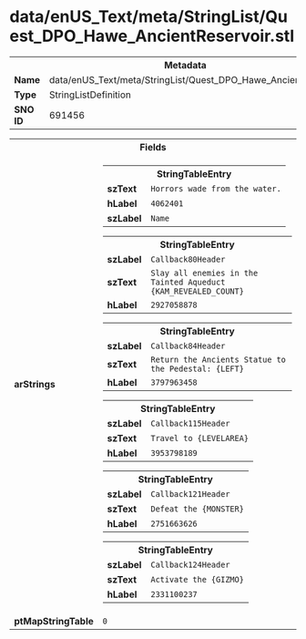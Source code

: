 <h1>data/enUS_Text/meta/StringList/Quest_DPO_Hawe_AncientReservoir.stl</h1><table><tr><th colspan="100%">Metadata</th></tr><tr><td><b>Name</b></td><td>data/enUS_Text/meta/StringList/Quest_DPO_Hawe_AncientReservoir.stl</td></tr><tr><td><b>Type</b></td><td>StringListDefinition</td></tr><tr><td><b>SNO ID</b></td><td>691456</td></tr></table>

<table><tr><th colspan="100%">Fields</th></tr><tr><td><b>arStrings</b></td><td><table><tr><th colspan="100%">StringTableEntry</th></tr><tr><td><b>szText</b></td><td><code>Horrors wade from the water.</code></td></tr><tr><td><b>hLabel</b></td><td><code>4062401</code></td></tr><tr><td><b>szLabel</b></td><td><code>Name</code></td></tr></table>


<table><tr><th colspan="100%">StringTableEntry</th></tr><tr><td><b>szLabel</b></td><td><code>Callback80Header</code></td></tr><tr><td><b>szText</b></td><td><code>Slay all enemies in the Tainted Aqueduct {KAM_REVEALED_COUNT}</code></td></tr><tr><td><b>hLabel</b></td><td><code>2927058878</code></td></tr></table>


<table><tr><th colspan="100%">StringTableEntry</th></tr><tr><td><b>szLabel</b></td><td><code>Callback84Header</code></td></tr><tr><td><b>szText</b></td><td><code>Return the Ancients Statue to the Pedestal: {LEFT}</code></td></tr><tr><td><b>hLabel</b></td><td><code>3797963458</code></td></tr></table>


<table><tr><th colspan="100%">StringTableEntry</th></tr><tr><td><b>szLabel</b></td><td><code>Callback115Header</code></td></tr><tr><td><b>szText</b></td><td><code>Travel to {LEVELAREA}</code></td></tr><tr><td><b>hLabel</b></td><td><code>3953798189</code></td></tr></table>


<table><tr><th colspan="100%">StringTableEntry</th></tr><tr><td><b>szLabel</b></td><td><code>Callback121Header</code></td></tr><tr><td><b>szText</b></td><td><code>Defeat the {MONSTER}</code></td></tr><tr><td><b>hLabel</b></td><td><code>2751663626</code></td></tr></table>


<table><tr><th colspan="100%">StringTableEntry</th></tr><tr><td><b>szLabel</b></td><td><code>Callback124Header</code></td></tr><tr><td><b>szText</b></td><td><code>Activate the {GIZMO}</code></td></tr><tr><td><b>hLabel</b></td><td><code>2331100237</code></td></tr></table>


</td></tr><tr><td><b>ptMapStringTable</b></td><td><code>0</code></td></tr></table>

